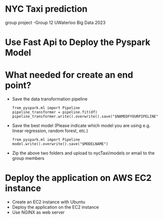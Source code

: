 # NYC Taxi prediction
 group project -Group 12 UWaterloo Big Data 2023

# Use Fast Api to Deploy the Pyspark Model
# What needed for create an end point?
- Save the data transformation pipeline 
  ```
  from pyspark.ml import Pipeline
  pipeline_transformer = pipeline.fit(df)
  pipeline_transformer.write().overwrite().save("$NAMEOFYOURPIPELINE")
  ```
- Save the best model (Please indicate which model you are using e.g. linear regression, random forest, etc.)
  ```
  from pyspark.ml import Pipeline
  model.write().overwrite().save("$MODELNAME")
  ```
- Zip the above two folders and upload to nycTaxi/models or email to the group members
  
# Deploy the application on AWS EC2 instance
- Create an EC2 instance with Ubuntu
- Deploy the application on the EC2 instance
- Use NGINX as web server

